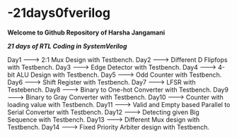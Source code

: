 # -21days0fverilog
****************Welcome to Github Repository of Harsha Jangamani****************

*********************21 days of RTL Coding in SystemVerilog*********************

Day1  --->  2:1 Mux Design with Testbench.
Day2  --->  Different D Flipfops with Testbench.
Day3  --->  Edge Detector with Testbench.
Day4  ---> 4-bit ALU Design with Testbench.
Day5  ---> Odd Counter with Testbench.
Day6  ---> Shift Register with Testbench.
Day7  ---> LFSR with Testebench.
Day8  ---> Binary to One-hot Converter with Testbench.
Day9  ---> Binary to Gray Converter with Testbench.
Day10 ---> Counter with loading value with Testbench. 
Day11 ---> Valid and Empty based Parallel to Serial Converter with Testbench.
Day12 ---> Detecting given Big Sequence with Testbench.
Day13 ---> Different Mux design with Testbench.
Day14 ---> Fixed Priority Arbiter design with Testbench.
